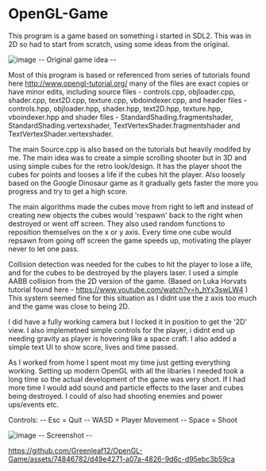 # OpenGL-Game

This program is a game based on something i started in SDL2. This was in 2D so had to start from scratch, using some ideas from the original. 

![image](https://user-images.githubusercontent.com/74846782/170986966-149e9725-1199-4d54-b198-2d6b24698446.png)
    -- Original game idea --

Most of this program is based or referenced from series of tutorials found here http://www.opengl-tutorial.org/ 
many of the files are exact copies or have minor edits, including source files - controls.cpp, objloader.cpp, shader.cpp, text2D.cpp, texture.cpp, vbdoindexer.cpp,
and header files - controls.hpp, objloader.hpp, shader.hpp, text2D.hpp, texture.hpp, vboindexer.hpp 
and shader files - StandardShading.fragmentshader, StandardShading.vertexshader, TextVertexShader.fragmentshader and TextVertexShader.vertexshader.

The main Source.cpp is also based on the tutorials but heavily modifed by me. The main idea was to create a simple scrolling shooter but in 3D and using simple cubes for the retro look/design. It has the player shoot the cubes for points and looses a life if the cubes hit the player. Also loosely based on the Google Dinosaur game as it gradually gets faster the more you progress and try to get a high score.

The main algorithms made the cubes move from right to left and instead of creating new objects the cubes would 'respawn' back to the right when destroyed or went off screen. They also used random functions to reposition themselves on the x or y axis. Every time one cube would repsawn from going off screen the game speeds up, motivating the player never to let one pass.

Collision detection was needed for the cubes to hit the player to lose a life, and for the cubes to be destroyed by the players laser. I used a simple AABB collision from the 2D version of the game. (Based on Luka Horvats tutorial found here - https://www.youtube.com/watch?v=h_hYx3swLW4 ) This system seemed fine for this situation as I didnt use the z axis too much and the game was close to being 2D.

I did have a fully working camera but I locked it in position to get the '2D' view. I also implemetned simple controls for the player, i didnt end up needing gravity as player is hovering like a space craft. I also added a simple text UI to show score, lives and time passed.

As I worked from home I spent most my time just getting everything working. Setting up modern OpenGL with all the libaries I needed took a long time so the actual development of the game was very short. If I had more time I would add sound and particle effects to the laser and cubes being destroyed. I could of also had shooting enemies and power ups/events etc.

Controls:
-- Esc = Quit
-- WASD = Player Movement
-- Space = Shoot

![image](https://user-images.githubusercontent.com/74846782/170994293-1c5e49a2-7ea3-4487-87f3-72f831124bd5.png)
-- Screenshot -- 

https://github.com/Greenleaf12/OpenGL-Game/assets/74846782/d49e4271-a07a-4826-9d6c-d95ebc3b59ca





